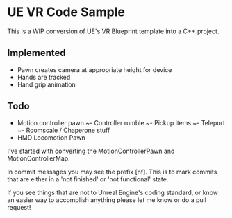 # UE VR Code Sample

This is a WIP conversion of UE's VR Blueprint template into a C++ project.

## Implemented
- Pawn creates camera at appropriate height for device
- Hands are tracked
- Hand grip animation

## Todo
- Motion controller pawn
~- Controller rumble
~- Pickup items
~- Teleport
~- Roomscale / Chaperone stuff
- HMD Locomotion Pawn



I've started with converting the MotionControllerPawn and MotionControllerMap.

In commit messages you may see the prefix [nf]. This is to mark commits that are either in a 'not finished' or 'not functional' state.

If you see things that are not to Unreal Engine's coding standard, or know an easier way to accomplish anything please let me know or do a pull request!